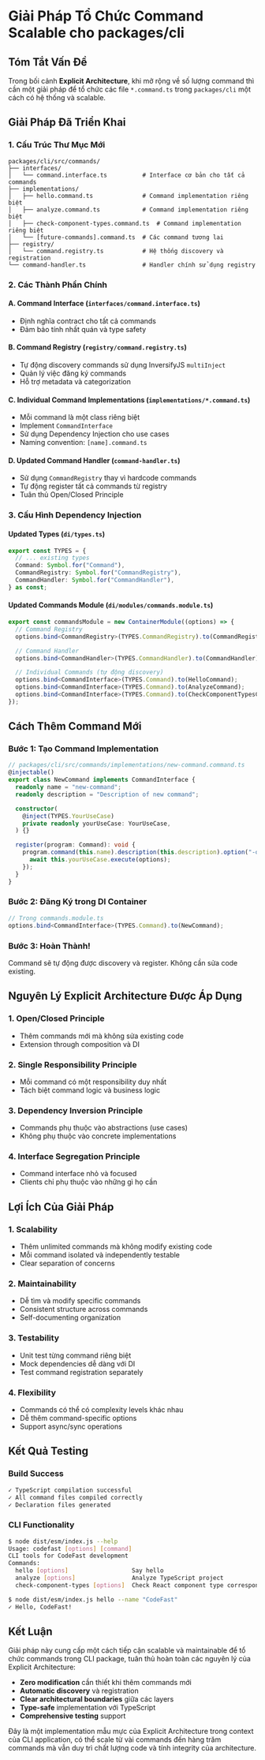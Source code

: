 # Giải Pháp Tổ Chức Command Scalable cho packages/cli

## Tóm Tắt Vấn Đề

Trong bối cảnh **Explicit Architecture**, khi mở rộng về số lượng command thì cần một giải pháp để tổ chức các file `*.command.ts` trong `packages/cli` một cách có hệ thống và scalable.

## Giải Pháp Đã Triển Khai

### 1. Cấu Trúc Thư Mục Mới

```text
packages/cli/src/commands/
├── interfaces/
│   └── command.interface.ts          # Interface cơ bản cho tất cả commands
├── implementations/
│   ├── hello.command.ts              # Command implementation riêng biệt
│   ├── analyze.command.ts            # Command implementation riêng biệt
│   ├── check-component-types.command.ts  # Command implementation riêng biệt
│   └── [future-commands].command.ts  # Các command tương lai
├── registry/
│   └── command.registry.ts           # Hệ thống discovery và registration
└── command-handler.ts                # Handler chính sử dụng registry
```

### 2. Các Thành Phần Chính

#### A. Command Interface (`interfaces/command.interface.ts`)

- Định nghĩa contract cho tất cả commands
- Đảm bảo tính nhất quán và type safety

#### B. Command Registry (`registry/command.registry.ts`)

- Tự động discovery commands sử dụng InversifyJS `multiInject`
- Quản lý việc đăng ký commands
- Hỗ trợ metadata và categorization

#### C. Individual Command Implementations (`implementations/*.command.ts`)

- Mỗi command là một class riêng biệt
- Implement `CommandInterface`
- Sử dụng Dependency Injection cho use cases
- Naming convention: `[name].command.ts`

#### D. Updated Command Handler (`command-handler.ts`)

- Sử dụng `CommandRegistry` thay vì hardcode commands
- Tự động register tất cả commands từ registry
- Tuân thủ Open/Closed Principle

### 3. Cấu Hình Dependency Injection

#### Updated Types (`di/types.ts`)

```typescript
export const TYPES = {
  // ... existing types
  Command: Symbol.for("Command"),
  CommandRegistry: Symbol.for("CommandRegistry"),
  CommandHandler: Symbol.for("CommandHandler"),
} as const;
```

#### Updated Commands Module (`di/modules/commands.module.ts`)

```typescript
export const commandsModule = new ContainerModule((options) => {
  // Command Registry
  options.bind<CommandRegistry>(TYPES.CommandRegistry).to(CommandRegistry);

  // Command Handler
  options.bind<CommandHandler>(TYPES.CommandHandler).to(CommandHandler);

  // Individual Commands (tự động discovery)
  options.bind<CommandInterface>(TYPES.Command).to(HelloCommand);
  options.bind<CommandInterface>(TYPES.Command).to(AnalyzeCommand);
  options.bind<CommandInterface>(TYPES.Command).to(CheckComponentTypesCommand);
});
```

## Cách Thêm Command Mới

### Bước 1: Tạo Command Implementation

```typescript
// packages/cli/src/commands/implementations/new-command.command.ts
@injectable()
export class NewCommand implements CommandInterface {
  readonly name = "new-command";
  readonly description = "Description of new command";

  constructor(
    @inject(TYPES.YourUseCase)
    private readonly yourUseCase: YourUseCase,
  ) {}

  register(program: Command): void {
    program.command(this.name).description(this.description).option("-o, --option <value>", "option description").action(async (options) => {
      await this.yourUseCase.execute(options);
    });
  }
}
```

### Bước 2: Đăng Ký trong DI Container

```typescript
// Trong commands.module.ts
options.bind<CommandInterface>(TYPES.Command).to(NewCommand);
```

### Bước 3: Hoàn Thành!

Command sẽ tự động được discovery và register. Không cần sửa code existing.

## Nguyên Lý Explicit Architecture Được Áp Dụng

### 1. **Open/Closed Principle**

- Thêm commands mới mà không sửa existing code
- Extension through composition và DI

### 2. **Single Responsibility Principle**

- Mỗi command có một responsibility duy nhất
- Tách biệt command logic và business logic

### 3. **Dependency Inversion Principle**

- Commands phụ thuộc vào abstractions (use cases)
- Không phụ thuộc vào concrete implementations

### 4. **Interface Segregation Principle**

- Command interface nhỏ và focused
- Clients chỉ phụ thuộc vào những gì họ cần

## Lợi Ích Của Giải Pháp

### 1. **Scalability**

- Thêm unlimited commands mà không modify existing code
- Mỗi command isolated và independently testable
- Clear separation of concerns

### 2. **Maintainability**

- Dễ tìm và modify specific commands
- Consistent structure across commands
- Self-documenting organization

### 3. **Testability**

- Unit test từng command riêng biệt
- Mock dependencies dễ dàng với DI
- Test command registration separately

### 4. **Flexibility**

- Commands có thể có complexity levels khác nhau
- Dễ thêm command-specific options
- Support async/sync operations

## Kết Quả Testing

### Build Success

```bash
✓ TypeScript compilation successful
✓ All command files compiled correctly
✓ Declaration files generated
```

### CLI Functionality

```bash
$ node dist/esm/index.js --help
Usage: codefast [options] [command]
CLI tools for CodeFast development
Commands:
  hello [options]                  Say hello
  analyze [options]                Analyze TypeScript project
  check-component-types [options]  Check React component type correspondence

$ node dist/esm/index.js hello --name "CodeFast"
✓ Hello, CodeFast!
```

## Kết Luận

Giải pháp này cung cấp một cách tiếp cận scalable và maintainable để tổ chức commands trong CLI package, tuân thủ hoàn toàn các nguyên lý của Explicit Architecture:

- **Zero modification** cần thiết khi thêm commands mới
- **Automatic discovery** và registration
- **Clear architectural boundaries** giữa các layers
- **Type-safe** implementation với TypeScript
- **Comprehensive testing** support

Đây là một implementation mẫu mực của Explicit Architecture trong context của CLI application, có thể scale từ vài commands đến hàng trăm commands mà vẫn duy trì chất lượng code và tính integrity của architecture.
